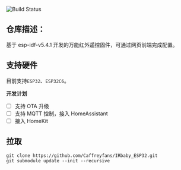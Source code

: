 ![Build Status](https://github.com/caffreyfans/IRbaby_ESP32/actions/workflows/main.yml/badge.svg)

## 仓库描述：
基于 esp-idf-v5.4.1 开发的万能红外遥控固件，可通过网页前端完成配置。

## 支持硬件
目前支持`ESP32`、`ESP32C6`。

**开发计划**
- [ ] 支持 OTA 升级
- [ ] 支持 MQTT 控制，接入 HomeAssistant
- [ ] 接入 HomeKit

## 拉取
```shell
git clone https://github.com/Caffreyfans/IRbaby_ESP32.git
git submodule update --init --recursive
```